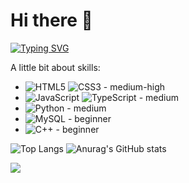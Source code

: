 # Hi there 👋

[![Typing SVG](https://readme-typing-svg.herokuapp.com?color=%2336BCF7&lines=Frontend+developer)](https://git.io/typing-svg)

A little bit about skills:
* ![HTML5](https://img.shields.io/badge/html5-%23E34F26.svg?style=for-the-badge&logo=html5&logoColor=white) ![CSS3](https://img.shields.io/badge/css3-%231572B6.svg?style=for-the-badge&logo=css3&logoColor=white) - medium-high
* ![JavaScript](https://img.shields.io/badge/javascript-%23323330.svg?style=for-the-badge&logo=javascript&logoColor=%23F7DF1E) ![TypeScript](https://img.shields.io/badge/typescript-%23007ACC.svg?style=for-the-badge&logo=typescript&logoColor=white) - medium
* ![Python](https://img.shields.io/badge/python-3670A0?style=for-the-badge&logo=python&logoColor=ffdd54) - medium
* ![MySQL](https://img.shields.io/badge/mysql-4479A1.svg?style=for-the-badge&logo=mysql&logoColor=white) - beginner
* ![C++](https://img.shields.io/badge/c++-%2300599C.svg?style=for-the-badge&logo=c%2B%2B&logoColor=white) - beginner


![Top Langs](https://github-readme-stats.vercel.app/api/top-langs/?username=VadoSVad&bg_color=45DEG,844685,D22780,FF3F00&text_color=ffffff&icon_color=ffffff&title_color=ffffff)
![Anurag's GitHub stats](https://github-readme-stats.vercel.app/api?username=VadoSVad&show_icons=true&bg_color=45DEG,844685,D22780,FF3F00&text_color=ffffff&icon_color=ffffff&title_color=ffffff)


<img src="https://komarev.com/ghpvc/?username=VadoSVad&color=blueviolet&style=Plastic">

